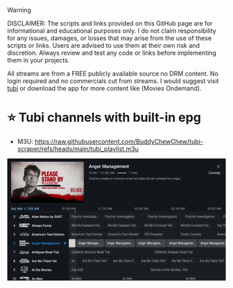 > [!WARNING]
> DISCLAIMER: The scripts and links provided on this GitHub page are for informational and educational purposes only. I do not claim responsibility for any issues, damages, or losses that may arise from the use of these scripts or links. Users are advised to use them at their own risk and discretion. Always review and test any code or links before implementing them in your projects.

All streams are from a FREE publicly available source no DRM content. No login required and no commercials cut from streams. I would suggest visit [tubi](https://tubitv.com/) or download the app for more content like (Movies Ondemand).


# ⭐ Tubi channels with built-in epg #

- M3U: https://raw.githubusercontent.com/BuddyChewChew/tubi-scraper/refs/heads/main/tubi_playlist.m3u

![Screenshot](https://github.com/BuddyChewChew/tubi-scraper/blob/main/Screenshot%202025-03-01%20010530.jpeg)

